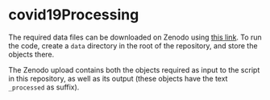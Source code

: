 # covid19Processing

The required data files can be downloaded on Zenodo using [this link](https://zenodo.org/record/3922319).
To run the code, create a `data` directory in the root of the repository, and store the objects there.

The Zenodo upload contains both the objects required as input to the script in this repository, as well as its output (these objects have the text `_processed` as suffix).
